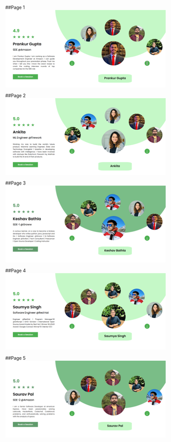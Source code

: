 ##Page 1
![alt text](./Design%20SS/img1.png)

##Page 2
![alt text](./Design%20SS/img2.png)

##Page 3
![alt text](./Design%20SS/img3.png)

##Page 4
![alt text](./Design%20SS/img4.png)

##Page 5
![alt text](./Design%20SS/img5.png)
